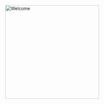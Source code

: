<img src="https://github.com/HatoryHanzo182/HatoryHanzo182/assets/55142468/6030c81b-dafc-43f2-9dc5-90863eb49ca6" style="margin: auto;" width="300" height="300" alt="Welcome">
